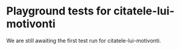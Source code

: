 # Playground tests for citatele-lui-motivonti
We are still awaiting the first test run for citatele-lui-motivonti.
